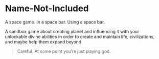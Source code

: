 # Name-Not-Included
A space game. In a space bar. Using a space bar.

A sandbox game about creating planet and influencing it with your unlockable divine abilities in order to create and maintain life, civilizations, and maybe help them expand beyond.

> Careful. At some point you’re just playing god.
